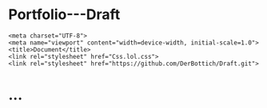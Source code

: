 # Portfolio---Draft
<!DOCTYPE html>
<html>
<head>

    <meta charset="UTF-8">
    <meta name="viewport" content="width=device-width, initial-scale=1.0">
    <title>Document</title>
    <link rel="stylesheet" href="Css.lol.css">
    <link rel="stylesheet" href="https://github.com/DerBottich/Draft.git">
</head>

<body>
<h1>...</h1>
<div id="Borderbox"></div>
<div class="Path"></div>
<!--style>
Path { border-left: 6px solid green;
  height: 500px;
  position: absolute;
  left: 50%;
  margin-left: -3px;
  top: 0;
  }
</style-->
<div id="sample"></div>
<img src="C:\Users\tiago\Downloads\1RNATD12Obf8K8-rnpAB.jpeg" alt="">

    
</body>
</html>
